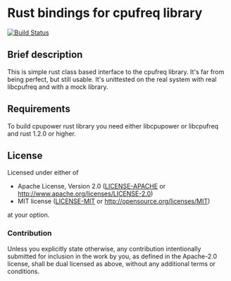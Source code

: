 # Rust bindings for cpufreq library

[![Build Status](https://travis-ci.org/femdom/cpufreq.svg?branch=development)](https://travis-ci.org/femdom/cpufreq)

## Brief description

This is simple rust class based interface to the cpufreq library. It's far from being perfect, but still usable.
It's unittested on the real system with real libcpufreq and with a mock library.

## Requirements

To build cpupower rust library you need either libcpupower or libcpufreq and rust 1.2.0 or higher.

## License

Licensed under either of

 * Apache License, Version 2.0 ([LICENSE-APACHE](LICENSE-APACHE) or http://www.apache.org/licenses/LICENSE-2.0)
 * MIT license ([LICENSE-MIT](LICENSE-MIT) or http://opensource.org/licenses/MIT)

at your option.

### Contribution

Unless you explicitly state otherwise, any contribution intentionally submitted
for inclusion in the work by you, as defined in the Apache-2.0 license, shall be dual licensed as above, without any
additional terms or conditions.
